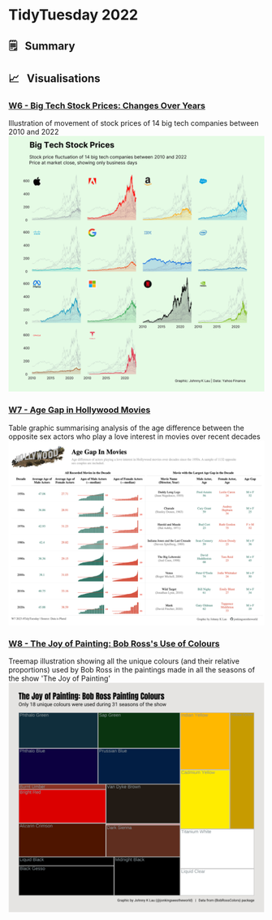 # TidyTuesday 2022

## :spiral_notepad:	&nbsp; Summary 


## :chart_with_upwards_trend: &nbsp; Visualisations 

### **[W6 - Big Tech Stock Prices: Changes Over Years](20230207wk6)**
Illustration of movement of stock prices of 14 big tech companies between 2010 and 2022
![Screenshot](20230207wk6/tt20230207wk6_techstockprice.png)


### **[W7 - Age Gap in Hollywood Movies](20230214wk7)**
Table graphic summarising analysis of the age difference between the opposite sex actors who play a love interest in movies over recent decades
![Screenshot](20230214wk7/tt20230214wk7_hollywoodAge.png)



### **[W8 - The Joy of Painting: Bob Ross's Use of Colours](20230221wk8)**
Treemap illustration showing all the unique colours (and their relative proportions) used by Bob Ross in the paintings made in all the seasons of the show 'The Joy of Painting'
![Screenshot](20230221wk8/tt20230221wk8_BRcolor_uniq.png)
